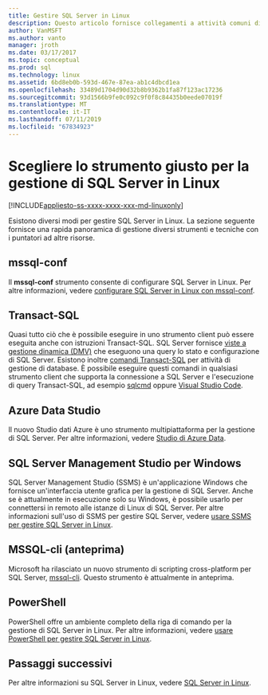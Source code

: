 ```yaml
---
title: Gestire SQL Server in Linux
description: Questo articolo fornisce collegamenti a attività comuni di gestione e strumenti per SQL Server in esecuzione su Linux.
author: VanMSFT
ms.author: vanto
manager: jroth
ms.date: 03/17/2017
ms.topic: conceptual
ms.prod: sql
ms.technology: linux
ms.assetid: 6bd8eb0b-593d-467e-87ea-ab1c4dbcd1ea
ms.openlocfilehash: 33489d1704d90d32b8b9362b1fa87f123ac17236
ms.sourcegitcommit: 93d1566b9fe0c092c9f0f8c84435b0eede07019f
ms.translationtype: MT
ms.contentlocale: it-IT
ms.lasthandoff: 07/11/2019
ms.locfileid: "67834923"
---
```

# <a name="choose-the-right-tool-to-manage-sql-server-on-linux"></a>Scegliere lo strumento giusto per la gestione di SQL Server in Linux

[!INCLUDE[appliesto-ss-xxxx-xxxx-xxx-md-linuxonly](../includes/appliesto-ss-xxxx-xxxx-xxx-md-linuxonly.md)]

Esistono diversi modi per gestire SQL Server in Linux. La sezione seguente fornisce una rapida panoramica di gestione diversi strumenti e tecniche con i puntatori ad altre risorse.

## <a name="mssql-conf"></a>mssql-conf 

Il **mssql-conf** strumento consente di configurare SQL Server in Linux. Per altre informazioni, vedere [configurare SQL Server in Linux con mssql-conf](sql-server-linux-configure-mssql-conf.md).

## <a name="transact-sql"></a>Transact-SQL

Quasi tutto ciò che è possibile eseguire in uno strumento client può essere eseguita anche con istruzioni Transact-SQL. SQL Server fornisce [viste a gestione dinamica (DMV)](../relational-databases/system-dynamic-management-views/system-dynamic-management-views.md) che eseguono una query lo stato e configurazione di SQL Server. Esistono inoltre [comandi Transact-SQL](../t-sql/language-reference.md) per attività di gestione di database. È possibile eseguire questi comandi in qualsiasi strumento client che supporta la connessione a SQL Server e l'esecuzione di query Transact-SQL, ad esempio [sqlcmd](sql-server-linux-setup-tools.md) oppure [Visual Studio Code](sql-server-linux-develop-use-vscode.md).

## <a name="azure-data-studio"></a>Azure Data Studio

Il nuovo Studio dati Azure è uno strumento multipiattaforma per la gestione di SQL Server. Per altre informazioni, vedere [Studio di Azure Data](../azure-data-studio/what-is.md).

## <a name="sql-server-management-studio-on-windows"></a>SQL Server Management Studio per Windows

SQL Server Management Studio (SSMS) è un'applicazione Windows che fornisce un'interfaccia utente grafica per la gestione di SQL Server. Anche se è attualmente in esecuzione solo su Windows, è possibile usarlo per connettersi in remoto alle istanze di Linux di SQL Server. Per altre informazioni sull'uso di SSMS per gestire SQL Server, vedere [usare SSMS per gestire SQL Server in Linux](sql-server-linux-manage-ssms.md).

## <a name="mssql-cli-preview"></a>MSSQL-cli (anteprima)

Microsoft ha rilasciato un nuovo strumento di scripting cross-platform per SQL Server, [mssql-cli](https://blogs.technet.microsoft.com/dataplatforminsider/2017/12/12/try-mssql-cli-a-new-interactive-command-line-tool-for-sql-server/). Questo strumento è attualmente in anteprima.

## <a name="powershell"></a>PowerShell

PowerShell offre un ambiente completo della riga di comando per la gestione di SQL Server in Linux. Per altre informazioni, vedere [usare PowerShell per gestire SQL Server in Linux](sql-server-linux-manage-powershell.md).

## <a name="next-steps"></a>Passaggi successivi

Per altre informazioni su SQL Server in Linux, vedere [SQL Server in Linux](sql-server-linux-overview.md).
